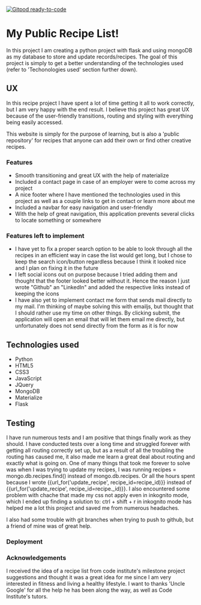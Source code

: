 [![Gitpod ready-to-code](https://img.shields.io/badge/Gitpod-ready--to--code-blue?logo=gitpod)](https://gitpod.io/#https://github.com/andber6/MilestoneProject3-HealthyRecipes)

# My Public Recipe List! #

In this project I am creating a python project with flask and using mongoDB as my database to store and update records/recipes.
The goal of this project is simply to get a better understanding of the technologies used (refer to 'Techonologies used' section further down).

## UX ##

In this recipe project I have spent a lot of time getting it all to work correctly, but I am very happy with the end result.
I believe this project has great UX because of the user-friendly transitions, routing and styling with everything being easily accessed.

This website is simply for the purpose of learning, but is also a 'public repository' for recipes that anyone can add their own or find other creative recipes.

### Features ### 

* Smooth transitioning and great UX with the help of materialize
* Included a contact page in case of an employer were to come across my project
* A nice footer where I have mentioned the technologies used in this project as well as a couple links to get in contact or learn more about me
* Included a navbar for easy navigation and user-friendly
* With the help of great navigation, this application prevents several clicks to locate something or somewhere

### Features left to implement ###

* I have yet to fix a proper search option to be able to look through all the recipes in an efficient way in case the list would get long, but I chose to keep the search icon/button
regardless because I think it looked nice and I plan on fixing it in the future
* I left social icons out on purpose because I tried adding them and thought that the footer looked better without it. Hence the reason I just wrote "Github" an "LinkedIn"
and added the respective links instead of keeping the icons
* I have also yet to implement contact me form that sends mail directly to my mail. I'm thinking of maybe solving this with emailjs, but thought that I should rather use my time on
other things. By clicking submit, the application will open an email that will let them email me directly, but unfortunately does not send directly from the form as it is for now

## Technologies used ##

* Python
* HTML5
* CSS3
* JavaScript
* JQuery
* MongoDB
* Materialize
* Flask

## Testing ##

I have run numerous tests and I am positive that things finally work as they should.
I have conducted tests over a long time and struggled forever with getting all routing correctly set up, but as a result of all the troubling the routing has caused me, it also
made me learn a great deal about routing and exactly what is going on. One of many things that took me forever to solve was when I was trying to update my recipes, I was running
recipes = mongo.db.recipes.find() instead of mongo.db.recipes. Or all the hours spent because I wrote {{url_for('update_recipe', recipe_id=recipe_id)}} instead of
{{url_for('update_recipe', recipe_id=recipe._id)}}. 
I also encountered some problem with chache that made my css not apply even in inkognito mode, which I ended up finding a solution to: ctrl + shift + r in inkognito mode has
helped me a lot this project and saved me from numerous headaches.

I also had some trouble with git branches when trying to push to github, but a friend of mine was of great help.

### Deployment ###


### Acknowledgements ### 

I received the idea of a recipe list from code institute's milestone project suggestions and thought it was a great idea for me since I am very interested in fitness and living a
healthy lifestyle. 
I want to thanks 'Uncle Google' for all the help he has been along the way, as well as Code Institute's tutors.